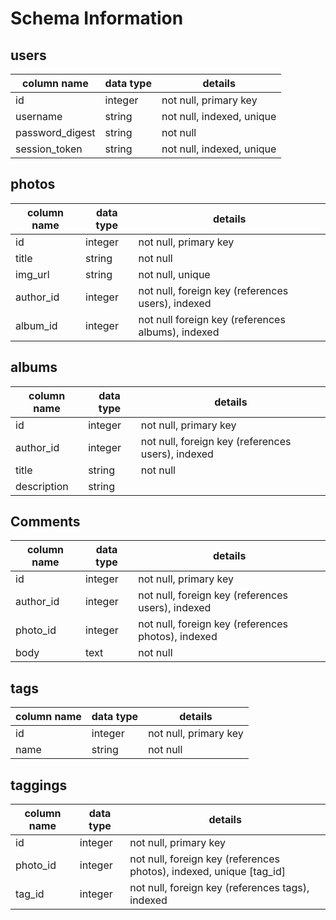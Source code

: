 # Schema Information

## users

column name | data type | details
---- | ---------------- | -------
id | integer | not null, primary key
username | string | not null, indexed, unique
password_digest | string | not null
session_token | string | not null, indexed, unique

## photos

column name | data type | details
---- | ---------------- | -------
id | integer | not null, primary key
title | string | not null
img_url | string | not null, unique
author_id | integer | not null, foreign key (references users), indexed
album_id | integer | not null foreign key (references albums), indexed

## albums

column name | data type | details
---- | ---------------- | -------
id | integer | not null, primary key
author_id | integer | not null, foreign key (references users), indexed
title | string | not null
description | string |

## Comments

column name | data type | details
---- | ---------------- | -------
id | integer | not null, primary key
author_id | integer | not null, foreign key (references users), indexed
photo_id | integer | not null, foreign key (references photos), indexed
body | text | not null


## tags

column name | data type | details
---- | ---------------- | -------
id | integer | not null, primary key
name | string | not null

## taggings

column name | data type | details
---- | ---------------- | -------
id | integer | not null, primary key
photo_id | integer | not null, foreign key (references photos), indexed, unique [tag_id]
tag_id | integer | not null, foreign key (references tags), indexed
